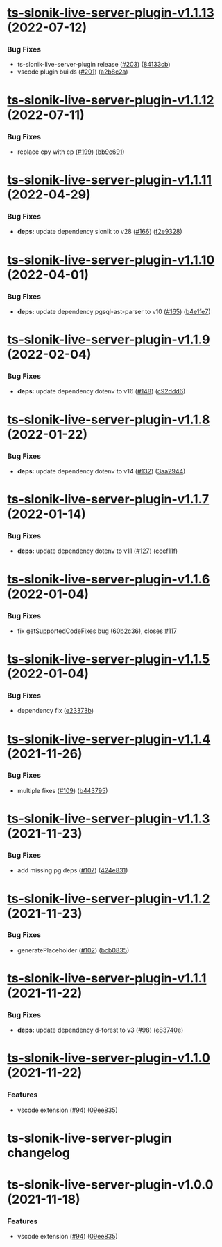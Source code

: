 # [ts-slonik-live-server-plugin-v1.1.13](https://github.com/hoonoh/slonik-live-server/compare/ts-slonik-live-server-plugin-v1.1.12...ts-slonik-live-server-plugin-v1.1.13) (2022-07-12)


### Bug Fixes

* ts-slonik-live-server-plugin release ([#203](https://github.com/hoonoh/slonik-live-server/issues/203)) ([84133cb](https://github.com/hoonoh/slonik-live-server/commit/84133cb51fd6e58b55b183e402880571fde8e37f))
* vscode plugin builds ([#201](https://github.com/hoonoh/slonik-live-server/issues/201)) ([a2b8c2a](https://github.com/hoonoh/slonik-live-server/commit/a2b8c2a7453c63fc8bc269ab80faf0d62fd26596))

# [ts-slonik-live-server-plugin-v1.1.12](https://github.com/hoonoh/slonik-live-server/compare/ts-slonik-live-server-plugin-v1.1.11...ts-slonik-live-server-plugin-v1.1.12) (2022-07-11)


### Bug Fixes

* replace cpy with cp ([#199](https://github.com/hoonoh/slonik-live-server/issues/199)) ([bb9c691](https://github.com/hoonoh/slonik-live-server/commit/bb9c691abb350368b339784fc2d94e064c5bb501))

# [ts-slonik-live-server-plugin-v1.1.11](https://github.com/hoonoh/slonik-live-server/compare/ts-slonik-live-server-plugin-v1.1.10...ts-slonik-live-server-plugin-v1.1.11) (2022-04-29)


### Bug Fixes

* **deps:** update dependency slonik to v28 ([#166](https://github.com/hoonoh/slonik-live-server/issues/166)) ([f2e9328](https://github.com/hoonoh/slonik-live-server/commit/f2e9328f696ccf78db35fc3b96202ae8080ff3f2))

# [ts-slonik-live-server-plugin-v1.1.10](https://github.com/hoonoh/slonik-live-server/compare/ts-slonik-live-server-plugin-v1.1.9...ts-slonik-live-server-plugin-v1.1.10) (2022-04-01)


### Bug Fixes

* **deps:** update dependency pgsql-ast-parser to v10 ([#165](https://github.com/hoonoh/slonik-live-server/issues/165)) ([b4e1fe7](https://github.com/hoonoh/slonik-live-server/commit/b4e1fe764a212e5395bba373cfff8b9af1f33ab5))

# [ts-slonik-live-server-plugin-v1.1.9](https://github.com/hoonoh/slonik-live-server/compare/ts-slonik-live-server-plugin-v1.1.8...ts-slonik-live-server-plugin-v1.1.9) (2022-02-04)


### Bug Fixes

* **deps:** update dependency dotenv to v16 ([#148](https://github.com/hoonoh/slonik-live-server/issues/148)) ([c92ddd6](https://github.com/hoonoh/slonik-live-server/commit/c92ddd65d707cad30688d1e1e2986afc2d54f444))

# [ts-slonik-live-server-plugin-v1.1.8](https://github.com/hoonoh/slonik-live-server/compare/ts-slonik-live-server-plugin-v1.1.7...ts-slonik-live-server-plugin-v1.1.8) (2022-01-22)


### Bug Fixes

* **deps:** update dependency dotenv to v14 ([#132](https://github.com/hoonoh/slonik-live-server/issues/132)) ([3aa2944](https://github.com/hoonoh/slonik-live-server/commit/3aa294489312ef43c4583627919b565c834eb6d7))

# [ts-slonik-live-server-plugin-v1.1.7](https://github.com/hoonoh/slonik-live-server/compare/ts-slonik-live-server-plugin-v1.1.6...ts-slonik-live-server-plugin-v1.1.7) (2022-01-14)


### Bug Fixes

* **deps:** update dependency dotenv to v11 ([#127](https://github.com/hoonoh/slonik-live-server/issues/127)) ([ccef11f](https://github.com/hoonoh/slonik-live-server/commit/ccef11fe084c2480900b10ccb1767d3ed13ccdd0))

# [ts-slonik-live-server-plugin-v1.1.6](https://github.com/hoonoh/slonik-live-server/compare/ts-slonik-live-server-plugin-v1.1.5...ts-slonik-live-server-plugin-v1.1.6) (2022-01-04)


### Bug Fixes

* fix getSupportedCodeFixes bug ([60b2c36](https://github.com/hoonoh/slonik-live-server/commit/60b2c3639c73cafae91d5b95d06967d95021bd21)), closes [#117](https://github.com/hoonoh/slonik-live-server/issues/117)

# [ts-slonik-live-server-plugin-v1.1.5](https://github.com/hoonoh/slonik-live-server/compare/ts-slonik-live-server-plugin-v1.1.4...ts-slonik-live-server-plugin-v1.1.5) (2022-01-04)


### Bug Fixes

* dependency fix ([e23373b](https://github.com/hoonoh/slonik-live-server/commit/e23373b08f75a2ce720cae25d7e00b355cbe3f82))

# [ts-slonik-live-server-plugin-v1.1.4](https://github.com/hoonoh/slonik-live-server/compare/ts-slonik-live-server-plugin-v1.1.3...ts-slonik-live-server-plugin-v1.1.4) (2021-11-26)


### Bug Fixes

* multiple fixes ([#109](https://github.com/hoonoh/slonik-live-server/issues/109)) ([b443795](https://github.com/hoonoh/slonik-live-server/commit/b4437956e2985b03d905017115ea4b18a7a56e5d))

# [ts-slonik-live-server-plugin-v1.1.3](https://github.com/hoonoh/slonik-live-server/compare/ts-slonik-live-server-plugin-v1.1.2...ts-slonik-live-server-plugin-v1.1.3) (2021-11-23)


### Bug Fixes

* add missing pg deps ([#107](https://github.com/hoonoh/slonik-live-server/issues/107)) ([424e831](https://github.com/hoonoh/slonik-live-server/commit/424e8310b73e2988e4313c0cce7a0524aa1b6aa3))

# [ts-slonik-live-server-plugin-v1.1.2](https://github.com/hoonoh/slonik-live-server/compare/ts-slonik-live-server-plugin-v1.1.1...ts-slonik-live-server-plugin-v1.1.2) (2021-11-23)


### Bug Fixes

* generatePlaceholder ([#102](https://github.com/hoonoh/slonik-live-server/issues/102)) ([bcb0835](https://github.com/hoonoh/slonik-live-server/commit/bcb0835d0aa7119014ce9c56315faf7d1434a83e))

# [ts-slonik-live-server-plugin-v1.1.1](https://github.com/hoonoh/slonik-live-server/compare/ts-slonik-live-server-plugin-v1.1.0...ts-slonik-live-server-plugin-v1.1.1) (2021-11-22)


### Bug Fixes

* **deps:** update dependency d-forest to v3 ([#98](https://github.com/hoonoh/slonik-live-server/issues/98)) ([e83740e](https://github.com/hoonoh/slonik-live-server/commit/e83740eeb1940559feda33212c0275d95c1d6f03))

# [ts-slonik-live-server-plugin-v1.1.0](https://github.com/hoonoh/slonik-live-server/compare/ts-slonik-live-server-plugin-v1.0.0...ts-slonik-live-server-plugin-v1.1.0) (2021-11-22)


### Features

* vscode extension ([#94](https://github.com/hoonoh/slonik-live-server/issues/94)) ([09ee835](https://github.com/hoonoh/slonik-live-server/commit/09ee8356b45ccd780a25a2b51059427588b6b89d))

# ts-slonik-live-server-plugin changelog

# ts-slonik-live-server-plugin-v1.0.0 (2021-11-18)


### Features

* vscode extension ([#94](https://github.com/hoonoh/slonik-live-server/issues/94)) ([09ee835](https://github.com/hoonoh/slonik-live-server/commit/09ee8356b45ccd780a25a2b51059427588b6b89d))
